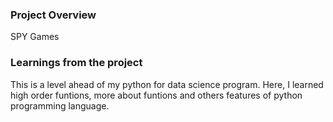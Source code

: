 ### Project Overview

 SPY Games


### Learnings from the project

 This is a level ahead of my python for data science program.
Here, I learned high order funtions, more about funtions and others features of python programming language.


